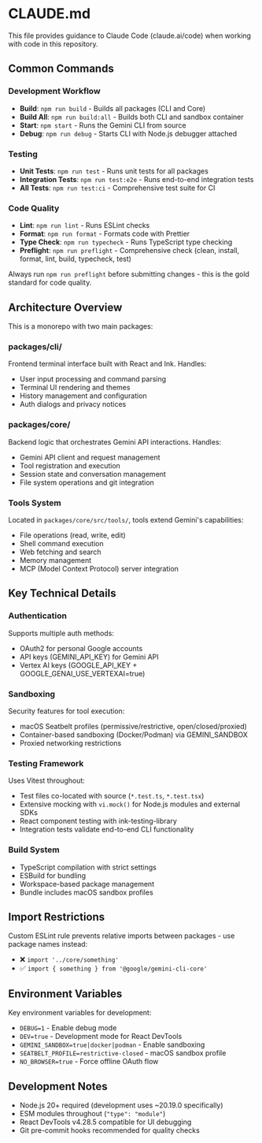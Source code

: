 # CLAUDE.md

This file provides guidance to Claude Code (claude.ai/code) when working with code in this repository.

## Common Commands

### Development Workflow
- **Build**: `npm run build` - Builds all packages (CLI and Core)
- **Build All**: `npm run build:all` - Builds both CLI and sandbox container
- **Start**: `npm start` - Runs the Gemini CLI from source
- **Debug**: `npm run debug` - Starts CLI with Node.js debugger attached

### Testing
- **Unit Tests**: `npm run test` - Runs unit tests for all packages
- **Integration Tests**: `npm run test:e2e` - Runs end-to-end integration tests
- **All Tests**: `npm run test:ci` - Comprehensive test suite for CI

### Code Quality
- **Lint**: `npm run lint` - Runs ESLint checks
- **Format**: `npm run format` - Formats code with Prettier
- **Type Check**: `npm run typecheck` - Runs TypeScript type checking
- **Preflight**: `npm run preflight` - Comprehensive check (clean, install, format, lint, build, typecheck, test)

Always run `npm run preflight` before submitting changes - this is the gold standard for code quality.

## Architecture Overview

This is a monorepo with two main packages:

### packages/cli/
Frontend terminal interface built with React and Ink. Handles:
- User input processing and command parsing
- Terminal UI rendering and themes
- History management and configuration
- Auth dialogs and privacy notices

### packages/core/
Backend logic that orchestrates Gemini API interactions. Handles:
- Gemini API client and request management
- Tool registration and execution
- Session state and conversation management
- File system operations and git integration

### Tools System
Located in `packages/core/src/tools/`, tools extend Gemini's capabilities:
- File operations (read, write, edit)
- Shell command execution  
- Web fetching and search
- Memory management
- MCP (Model Context Protocol) server integration

## Key Technical Details

### Authentication
Supports multiple auth methods:
- OAuth2 for personal Google accounts
- API keys (GEMINI_API_KEY) for Gemini API
- Vertex AI keys (GOOGLE_API_KEY + GOOGLE_GENAI_USE_VERTEXAI=true)

### Sandboxing
Security features for tool execution:
- macOS Seatbelt profiles (permissive/restrictive, open/closed/proxied)
- Container-based sandboxing (Docker/Podman) via GEMINI_SANDBOX
- Proxied networking restrictions

### Testing Framework
Uses Vitest throughout:
- Test files co-located with source (`*.test.ts`, `*.test.tsx`)
- Extensive mocking with `vi.mock()` for Node.js modules and external SDKs
- React component testing with ink-testing-library
- Integration tests validate end-to-end CLI functionality

### Build System
- TypeScript compilation with strict settings
- ESBuild for bundling
- Workspace-based package management
- Bundle includes macOS sandbox profiles

## Import Restrictions

Custom ESLint rule prevents relative imports between packages - use package names instead:
- ❌ `import '../core/something'` 
- ✅ `import { something } from '@google/gemini-cli-core'`

## Environment Variables

Key environment variables for development:
- `DEBUG=1` - Enable debug mode
- `DEV=true` - Development mode for React DevTools
- `GEMINI_SANDBOX=true|docker|podman` - Enable sandboxing
- `SEATBELT_PROFILE=restrictive-closed` - macOS sandbox profile
- `NO_BROWSER=true` - Force offline OAuth flow

## Development Notes

- Node.js 20+ required (development uses ~20.19.0 specifically)
- ESM modules throughout (`"type": "module"`)
- React DevTools v4.28.5 compatible for UI debugging
- Git pre-commit hooks recommended for quality checks